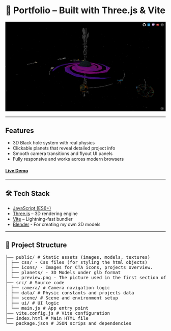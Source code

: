 # 🌌 Portfolio – Built with Three.js & Vite
![screenshot](public/preview.png)

---

## Features

- 3D Black hole system with real physics
- Clickable planets that reveal detailed project info
- Smooth camera transitions and flyout UI panels
- Fully responsive and works across modern browsers

#### [Live Demo](https://portfolio-spottedbushs-projects.vercel.app/)

---

## 🛠️ Tech Stack

- [JavaScript (ES6+)](https://developer.mozilla.org/en-US/docs/Web/JavaScript)
- [Three.js](https://threejs.org/) – 3D rendering engine
- [Vite](https://vitejs.dev/) – Lightning-fast bundler
- [Blender](https://www.blender.org/) - For creating my own 3D models

---

## 📁 Project Structure

<pre>
├── public/ # Static assets (images, models, textures)
│ ├── css/ - Css files (for styling the html objects)
│ ├── icons/ - Images for CTA icons, projects overview.
│ ├── planets/ - 3D Models under glb format
│ └── preview.png - The picture used in the first section of this ReadMe.md
├── src/ # Source code
│ ├── camera/ # Camera navigation logic
│ ├── data/ # Physic constants and projects data 
│ ├── scene/ # Scene and environment setup
│ ├── ui/ # UI logic
│ └── main.js # App entry point
├── vite.config.js # Vite configuration
├── index.html # Main HTML file
└── package.json # JSON scrips and dependencies
